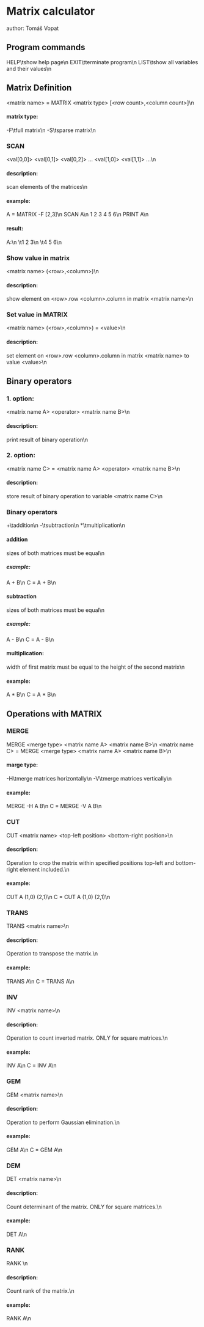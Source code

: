 # Matrix calculator
author: Tomáš Vopat

## Program commands
HELP\tshow help page\n
EXIT\tterminate program\n
LIST\tshow all variables and their values\n

## Matrix Definition
\<matrix name\> = MATRIX \<matrix type\> [\<row count\>,\<column count\>]\n
#### matrix type:
-F\tfull matrix\n
-S\tsparse matrix\n

### SCAN <matrix name>
\<val[0,0]\> \<val[0,1]\> \<val[0,2]\> ... \<val[1,0]\> \<val[1,1]\> ...\n
#### description:
scan elements of the matrices\n
#### example:
A = MATRIX -F [2,3]\n
SCAN A\n
1 2 3 4 5 6\n
PRINT A\n
#### result:
A:\n
\t1   2   3\n
\t4   5   6\n
### Show value in matrix
\<matrix name\> (\<row\>,\<column\>)\n
#### description:
show element on \<row\>.row \<column\>.column in matrix \<matrix name\>\n
### Set value in MATRIX
\<matrix name\> (\<row\>,\<column\>) = \<value\>\n
#### description:
set element on \<row\>.row \<column\>.column in matrix \<matrix name\> to value \<value\>\n

## Binary operators
### 1. option:
\<matrix name A\> \<operator\> \<matrix name B\>\n
#### description:
print result of binary operation\n
### 2. option:
\<matrix name C\> = \<matrix name A\> \<operator\> \<matrix name B\>\n
#### description:
store result of binary operation to variable \<matrix name C\>\n

### Binary operators
+\taddition\n
-\tsubtraction\n
\*\tmultiplication\n
#### addition
sizes of both matrices must be equal\n
##### example:
A + B\n
C = A + B\n
#### subtraction
sizes of both matrices must be equal\n
##### example:
A - B\n
C = A - B\n
#### multiplication:
width of first matrix must be equal to the height of the second matrix\n
#### example:
A * B\n
C = A * B\n
## Operations with MATRIX
### MERGE
MERGE \<merge type\> \<matrix name A\> \<matrix name B\>\n
\<matrix name C\> = MERGE \<merge type\> \<matrix name A\> \<matrix name B\>\n
#### marge type:
-H\tmerge matrices horizontally\n
-V\tmerge matrices vertically\n
#### example:
MERGE -H A B\n
C = MERGE -V A B\n
### CUT
CUT \<matrix name\> \<top-left position\> \<bottom-right position\>\n
#### description:
Operation to crop the matrix within specified positions top-left and bottom-right element included.\n
#### example:
CUT A (1,0) (2,1)\n
C = CUT A (1,0) (2,1)\n
### TRANS
TRANS \<matrix name\>\n
#### description:
Operation to transpose the matrix.\n
#### example:
TRANS A\n
C = TRANS A\n
### INV
INV \<matrix name\>\n
#### description:
Operation to count inverted matrix. ONLY for square matrices.\n
#### example:
INV A\n
C = INV A\n

### GEM
GEM \<matrix name\>\n
#### description:
Operation to perform Gaussian elimination.\n
#### example:
GEM A\n
C = GEM A\n

### DEM
DET \<matrix name\>\n
#### description:
Count determinant of the matrix. ONLY for square matrices.\n
#### example:
DET A\n

### RANK
RANK <matrix name>\n
#### description:
Count rank of the matrix.\n
#### example:
RANK A\n
